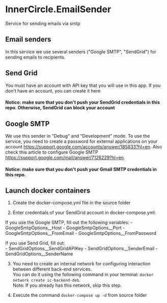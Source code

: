 # InnerCircle.EmailSender
Service for sending emails via smtp

## Email senders
In this service we use several senders ("Google SMTP", "SendGrid") for sending emails to recipients.

## Send Grid
You must have an account with API key that you will use in this app.
If you don't have an account, you can create it here

#### Notice: make sure that you don't push your SendGrid credentials in this repo. Otherwise, SendGrid can block your account

## Google SMTP
We use this sender in "Debug" and "Development" mode.
To use the service, you need to create a password for external applications on your account 
https://support.google.com/accounts/answer/185833?hl=en.
Also check this article to configure Google SMTP 
https://support.google.com/mail/answer/7126229?hl=en.

#### Notice: make sure that you don't push your Gmail SMTP credentials in this repo.

## Launch docker containers

1. Create the docker-compose.yml file in the source folder

2. Enter credentials of your SendGrid account in docker-compose.yml:

If you use the Google SMTP, fill out the following variables:
    - GoogleSmtpOptions__Host
    - GoogleSmtpOptions__Port
    - GoogleSmtpOptions__FromEmail
    - GoogleSmtpOptions__FromPassword

If you use Send Grid, fill out:  
    - SendGridOptions__SendGridAPIKey
    - SendGridOptions__SenderEmail
    - SendGridOptions__SenderName


3. You need to create an internal network for configuring interaction between different back-end services.  
You can do it using the following command in your terminal: `docker network create ic-backend-deb`.  
Note: If you already has this network, skip this step.

4. Execute the command `docker-compose up -d` from source folder